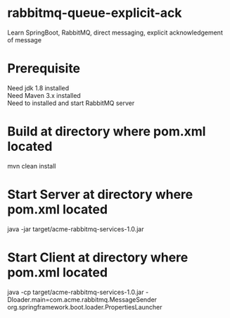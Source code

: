 # rabbitmq-queue-explicit-ack

Learn SpringBoot, RabbitMQ, direct messaging, explicit acknowledgement of message </br>

# Prerequisite

Need jdk 1.8 installed </br>
Need Maven 3.x installed </br>
Need to installed and start RabbitMQ server </br>

# Build at directory where pom.xml located

mvn clean install </br>

# Start Server at directory where pom.xml located

java -jar target/acme-rabbitmq-services-1.0.jar </br>

# Start Client at directory where pom.xml located

java -cp target/acme-rabbitmq-services-1.0.jar -Dloader.main=com.acme.rabbitmq.MessageSender org.springframework.boot.loader.PropertiesLauncher </br>
